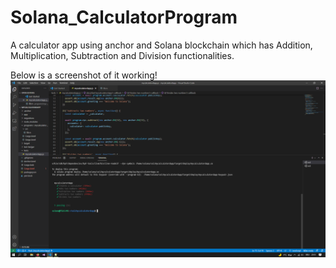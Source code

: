 # Solana_CalculatorProgram
 A calculator app using anchor and Solana blockchain which has Addition, Multiplication, Subtraction and Division functionalities.
 
 Below is a screenshot of it working!
![Screenshot](screenshot.png)
